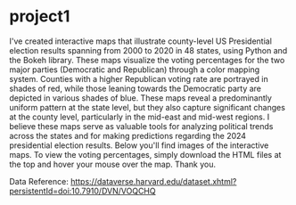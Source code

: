 # project1
I've created interactive maps that illustrate county-level US Presidential election results spanning from 2000 to 2020 in 48 states, using Python and the Bokeh library. These maps visualize the voting percentages for the two major parties (Democratic and Republican) through a color mapping system. Counties with a higher Republican voting rate are portrayed in shades of red, while those leaning towards the Democratic party are depicted in various shades of blue. These maps reveal a predominantly uniform pattern at the state level, but they also capture significant changes at the county level, particularly in the mid-east and mid-west regions. I believe these maps serve as valuable tools for analyzing political trends across the states and for making predictions regarding the 2024 presidential election results. Below you'll find images of the interactive maps. To view the voting percentages, simply download the HTML files at the top and hover your mouse over the map. Thank you.

Data Reference: https://dataverse.harvard.edu/dataset.xhtml?persistentId=doi:10.7910/DVN/VOQCHQ

